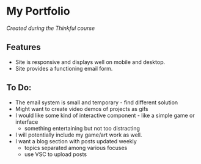 # My Portfolio

_Created during the Thinkful course_

## Features

- Site is responsive and displays well on mobile and desktop.
- Site provides a functioning email form.

## To Do:

- The email system is small and temporary - find different solution
- Might want to create video demos of projects as gifs
- I would like some kind of interactive component - like a simple game or interface
  - something entertaining but not too distracting
- I will potentially include my game/art work as well.
- I want a blog section with posts updated weekly
  - topics separated among various focuses
  - use VSC to upload posts
